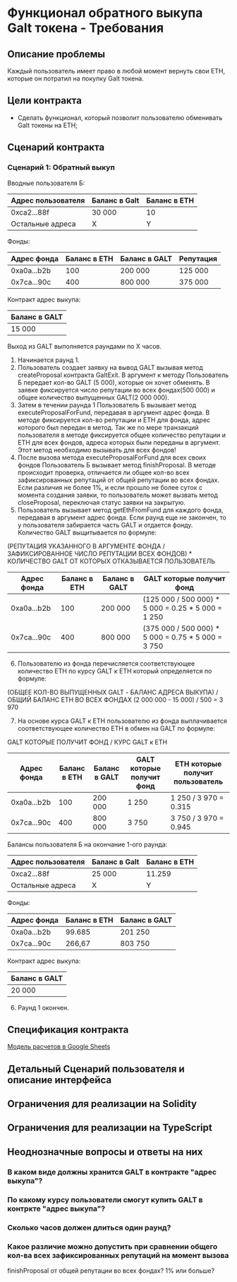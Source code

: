 # Функционал обратного выкупа Galt токена - Требования

## Описание проблемы
Каждый пользователь имеет право в любой момент вернуть свои ETH, которые он потратил на покупку Galt токена.

## Цели контракта
- Сделать функционал, который позволит пользователю обменивать Galt токены на ETH;

## Сценарий контракта
### Сценарий 1: Обратный выкуп
Вводные пользователя Б:

| Адрес пользователя | Баланс в Galt | Баланс в ETH |
| ---------- | --------- | --------- |
| 0xca2...88f | 30 000 | 10 |
| Остальные адреса | X | Y |

Фонды:

| Адрес фонда | Баланс в ETH | Баланс в GALT | Репутация |
| ---------- | --------- | --------- | --------- |
| 0xa0a...b2b | 100 | 200 000 | 125 000 |
| 0x7ca...90c | 400 | 800 000 | 375 000 |

Контракт адрес выкупа:

| Баланс в GALT |
| ---------- |
| 15 000 |

Выход из GALT выполняется раундами по X часов.
1. Начинается раунд 1.
2. Пользователь создает заявку на вывод GALT вызывая метод createProposal контракта GaltExit. В аргумент к методу
Пользователь Б передает кол-во GALT (5 000), которые он хочет обменять. В заявке фиксируется число репутации во всех фондах(500 000)
и общее количество выпущенных GALT(2 000 000).
3. Затем в течении раунда 1 Пользователь Б вызывает метод executeProposalForFund, передавая в аргумент адрес фонда.
В методе фиксируется кол-во репутации и ETH для фонда, адрес которого был передан в метод. Так же по мере транзакций
пользователя в методе фиксируется общее количество репутации и ETH для всех фондов, адреса которых были переданы в аргумент.
Этот метод необходимо вызывать для всех фондов!
4. После вызова метода executeProposalForFund для всех своих фондов Пользователь Б вызывает метод finishProposal.
В методе происходит проверка, отличается ли общее кол-во всех зафиксированных репутаций от общей репутации во всех фондах.
Если различия не более 1%, и если прошло не более суток с момента создания заявки, то пользователь может вызвать метод
closeProposal, переключая статус заявки на закрытую.
5. Пользователь вызывает метод getEthFromFund для каждого фонда, передавая в аргумент адрес фонда. Если раунд еще не закончен,
то у пользователя забирается часть GALT и отдается фонду.
Количество GALT выщитывается по формуле:

(РЕПУТАЦИЯ УКАЗАННОГО В АРГУМЕНТЕ ФОНДА / ЗАФИКСИРОВАННОЕ ЧИСЛО РЕПУТАЦИИ ВСЕХ ФОНДОВ) * КОЛИЧЕСТВО GALT ОТ КОТОРЫХ ОТКАЗЫВАЕТСЯ ПОЛЬЗОВАТЕЛЬ

| Адрес фонда | Баланс в ETH | Баланс в GALT | GALT которые получит фонд |
| ---------- | --------- | --------- | -----------|
| 0xa0a...b2b | 100 | 200 000 | (125 000 / 500 000) * 5 000 = 0.25 * 5 000 = 1 250 |
| 0x7ca...90c | 400 | 800 000 | (375 000 / 500 000) * 5 000 = 0.75 * 5 000 = 3 750 |

6. Пользователю из фонда перечисляется соответствующее количество ETH по курсу GALT к ETH который определяется по формуле:

(ОБЩЕЕ КОЛ-ВО ВЫПУЩЕННЫХ GALT - БАЛАНС АДРЕСА ВЫКУПА) / ОБЩИЙ БАЛАНС ETH ВО ВСЕХ ФОНДАХ
(2 000 000 - 15 000) / 500 = 3 970

7. На основе курса GALT к ETH пользователю из фонда выплачивается соответствующее количество ETH в обмен на GALT по формуле:

GALT КОТОРЫЕ ПОЛУЧИТ ФОНД / КУРС GALT к ETH

| Адрес фонда | Баланс в ETH | Баланс в GALT | GALT которые получит фонд | ETH которые получит пользователь |
| ---------- | --------- | --------- | -----------| -----------|
| 0xa0a...b2b | 100 | 200 000 | 1 250 | 1 250 / 3 970 = 0.315 |
| 0x7ca...90c | 400 | 800 000 | 3 750 | 3 750 / 3 970 = 0.945 |

Балансы пользователя Б на окончание 1-ого раунда:

| Адрес пользователя | Баланс в Galt | Баланс в ETH |
| ---------- | --------- | --------- |
| 0xca2...88f | 25 000 | 11.259 |
| Остальные адреса | X | Y |

Фонды:

| Адрес фонда | Баланс в ETH | Баланс в GALT |
| ---------- | --------- | --------- |
| 0xa0a...b2b | 99.685 | 201 250 |
| 0x7ca...90c | 266,67 | 803 750 |

Контракт адрес выкупа:

| Баланс в GALT |
| ---------- |
| 20 000 |

6. Раунд 1 окончен.

## Спецификация контракта
[Модель расчетов в Google Sheets](https://docs.google.com/spreadsheets/d/1zlbQGaYeIdah-t1EdBrl5jdTBGEeJ2JANazXgkxRzms/edit?usp=sharing)

## Детальный Сценарий пользователя и описание интерфейса

## Ограничения для реализации на Solidity

## Ограничения для реализации на TypeScript

## Неоднозначные вопросы и ответы на них
### В каком виде должны хранится GALT в контракте "адрес выкупа"?

### По какому курсу пользователи смогут купить GALT в контркте "адрес выкупа"?

### Сколько часов должен длиться один раунд?

### Какое различие можно допустить при сравнении общего кол-ва всех зафиксированных репутаций на момент вызова
finishProposal от общей репутации во всех фондах? 1% или больше?
